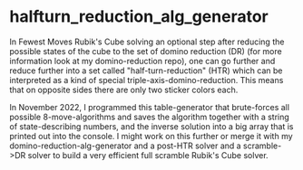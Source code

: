 # halfturn_reduction_alg_generator

In Fewest Moves Rubik's Cube solving an optional step after reducing the possible states of the cube to the set of domino reduction (DR) (for more information look at my domino-reduction repo), one can go further and reduce further into a set called "half-turn-reduction" (HTR) which can be interpreted as a kind of special triple-axis-domino-reduction. This means that on opposite sides there are only two sticker colors each.

In November 2022, I programmed this table-generator that brute-forces all possible 8-move-algorithms and saves the algorithm together with a string of state-describing numbers, and the inverse solution into a big array that is printed out into the console. I might work on this further or merge it with my domino-reduction-alg-generator and a post-HTR solver and a scramble->DR solver to build a very efficient full scramble Rubik's Cube solver.
